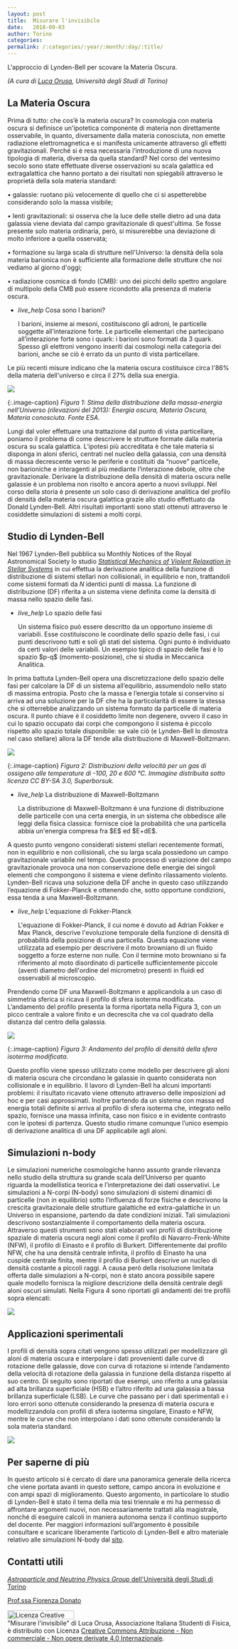 ```yaml
---
layout: post
title:  Misurare l'invisibile
date:   2018-09-03
author: Torino
categories:
permalink: /:categories/:year/:month/:day/:title/
---
```


L'approccio di Lynden-Bell per scovare la Materia Oscura.


_(A cura di [Luca Orusa](mailto:lucaorusa@hotmail.com), Università degli Studi di Torino)_


## La Materia Oscura


Prima di tutto: che cos’è la materia oscura? In cosmologia con materia oscura si definisce un'ipotetica componente di materia non direttamente osservabile, in quanto, diversamente dalla materia conosciuta, non emette radiazione elettromagnetica e si manifesta unicamente attraverso gli effetti gravitazionali. Perché si è resa necessaria l’introduzione di una nuova tipologia di materia, diversa da quella standard? Nel corso del ventesimo secolo sono state effettuate diverse osservazioni su scala galattica ed extragalattica che hanno portato a dei risultati non spiegabili attraverso le proprietà della sola materia standard:

• galassie: ruotano più velocemente di quello che ci si aspetterebbe considerando solo la massa visibile;

• lenti gravitazionali: si osserva che la luce delle stelle dietro ad una data galassia viene deviata dal campo gravitazionale di quest'ultima. Se fosse presente solo materia ordinaria, però, si misurerebbe una deviazione di molto inferiore a quella osservata;

• formazione su larga scala di strutture nell'Universo: la densità della sola materia barionica non è sufficiente alla formazione delle strutture che noi vediamo al giorno d'oggi;

• radiazione cosmica di fondo (CMB): uno dei picchi dello spettro angolare di multipolo della CMB può essere ricondotto alla presenza di materia oscura.

<ul class="collapsible" data-collapsible="accordion">
    <li>
      <div class="collapsible-header"><i class="material-icons">live_help</i> Cosa sono I barioni? </div>
      <div class="collapsible-body">
          <p>
           I barioni, insieme ai mesoni, costituiscono gli adroni, le particelle soggette all’interazione forte. Le particelle elementari che partecipano all’interazione forte sono i quark: i barioni sono formati da 3 quark. Spesso gli elettroni vengono inseriti dai cosmologi nella categoria dei barioni, anche se ciò è errato da un punto di vista particellare.
          </p>
      </div>
    </li>
</ul>

Le più recenti misure indicano che la materia oscura costituisce circa l'86% della materia
dell'universo e circa il 27% della sua energia. 

<div class="row">
    <div class="col s12 m6 offset-m3">
         <img src="/sistemidiriferimento/img/18_09_03_DM/fig1.png"/>
    </div>
</div>

{:.image-caption}
*Figura 1: Stima della distribuzione della massa-energia nell'Universo (rilevazioni del 2013): Energia oscura, Materia Oscura, Materia conosciuta. Fonte ESA.*


Lungi dal voler effettuare una trattazione dal punto di vista particellare, poniamo il problema di come descrivere le strutture formate dalla materia oscura su scala galattica. L’ipotesi più accreditata è che tale materia si disponga in aloni sferici, centrati nel nucleo della galassia, con una densità di massa decrescente verso le periferie e costituiti da “nuove” particelle, non barioniche e interagenti al più  mediante l’interazione debole, oltre che gravitazionale.
Derivare la distribuzione della densità di materia oscura nelle galassie è un problema non risolto e ancora aperto a nuovi sviluppi. Nel corso della storia è presente un solo caso di derivazione analitica del profilo di densità della materia oscura galattica grazie allo studio effettuato da Donald Lynden-Bell. Altri risultati importanti sono stati ottenuti attraverso le cosiddette simulazioni di sistemi a molti corpi.


## Studio di Lynden-Bell

Nel 1967 Lynden-Bell pubblica su Monthly Notices of the Royal Astronomical Society lo studio [_Statistical Mechanics of Violent Relaxation in Stellar Systems_](http://adsabs.harvard.edu/full/1967MNRAS.136..101L) in cui effettua la derivazione analitica della funzione di distribuzione di sistemi stellari non collisionali, in equilibrio e non, trattandoli come sistemi formati da $N$ identici punti di massa. La funzione di distribuzione (DF) riferita a un sistema viene definita come la densità di massa nello spazio delle fasi.

<ul class="collapsible" data-collapsible="accordion">
    <li>
      <div class="collapsible-header"><i class="material-icons">live_help</i> Lo spazio delle fasi </div>
      <div class="collapsible-body">
          <p>
           Un sistema fisico può essere descritto da un opportuno insieme di variabili. Esse costituiscono le coordinate dello spazio delle fasi, i cui punti descrivono tutti e soli gli stati del sistema. Ogni punto è individuato da certi valori delle variabili. Un esempio tipico di spazio delle fasi è lo spazio $p-q$ (momento-posizione), che si studia in Meccanica Analitica.
          </p>
      </div>
    </li>
</ul>


In prima battuta Lynden-Bell opera una discretizzazione dello spazio delle fasi per calcolare la DF di un sistema all’equilibrio, assumendolo nello stato di massima entropia. Posto che la massa e l’energia totale si conservino si arriva ad una soluzione per la DF che ha la particolarità di essere la stessa che si otterrebbe analizzando un sistema formato da particelle di materia oscura. Il punto chiave è il cosiddetto limite non degenere, ovvero il caso in cui lo spazio occupato dai corpi che compongono il sistema è piccolo rispetto allo spazio totale disponibile: se vale ciò (e Lynden-Bell lo dimostra nel caso stellare) allora la DF tende alla distribuzione di Maxwell-Boltzmann.

<div class="row">
    <div class="col s12 m6 offset-m3">
         <img src="/sistemidiriferimento/img/18_09_03_DM/fig2.png"/>
    </div>
</div>

{:.image-caption}
*Figura 2: Distribuzioni della velocità per un gas di ossigeno alle temperature di -100, 20 e 600 °C. Immagine distribuita sotto licenza CC BY-SA 3.0, Superborsuk.*


<ul class="collapsible" data-collapsible="accordion">
    <li>
      <div class="collapsible-header"><i class="material-icons">live_help</i> La distribuzione di Maxwell-Boltzmann </div>
      <div class="collapsible-body">
          <p>
           La distribuzione di Maxwell-Boltzmann è una funzione di distribuzione delle particelle con una certa energia, in un sistema che obbedisce alle leggi della fisica classica: fornisce cioè la probabilità che una particella abbia un'energia compresa fra $E$ ed $E+dE$.
          </p>
      </div>
    </li>
</ul>


A questo punto vengono considerati sistemi stellari recentemente formati, non in equilibrio e non collisionali, che su larga scala possiedono un campo gravitazionale variabile nel tempo. Questo processo di variazione del campo gravitazionale provoca una non conservazione delle energie dei singoli elementi che compongono il sistema e viene definito rilassamento violento. Lynden-Bell ricava una soluzione della DF anche in questo caso utilizzando l’equazione di Fokker-Planck e ottenendo che, sotto opportune condizioni, essa tenda a una Maxwell-Boltzmann.


<ul class="collapsible" data-collapsible="accordion">
    <li>
      <div class="collapsible-header"><i class="material-icons">live_help</i> L'equazione di Fokker-Planck </div>
      <div class="collapsible-body">
          <p>
          L'equazione di Fokker-Planck, il cui nome è dovuto ad Adrian Fokker e Max Planck, descrive l'evoluzione temporale della funzione di densità di probabilità della posizione di una particella. Questa equazione viene utilizzata ad esempio per descrivere il moto browniano di un fluido soggetto a forze esterne non nulle. Con il termine moto browniano si fa riferimento al moto disordinato di particelle sufficientemente piccole (aventi diametro dell'ordine del micrometro) presenti in fluidi ed osservabili al microscopio. 
          </p>
      </div>
    </li>
</ul>

Prendendo come DF una Maxwell-Boltzmann e applicandola a un caso di simmetria
sferica si ricava il profilo di sfera isoterma modificata. L’andamento del profilo presenta la forma riportata nella Figura 3, con un picco centrale a valore finito e un decrescita che va col quadrato della distanza dal centro della galassia. 

<div class="row">
    <div class="col s12 m6 offset-m3">
         <img src="/sistemidiriferimento/img/18_09_03_DM/fig3.jpg"/>
    </div>
</div>

{:.image-caption}
*Figura 3: Andamento del profilo di densità della sfera isoterma modificata.*

Questo profilo viene spesso utilizzato come modello per descrivere gli aloni di materia oscura che circondano le galassie in quanto considerata non collisionale e in equilibrio. 
Il lavoro di Lynden-Bell ha alcuni importanti problemi: il risultato ricavato viene ottenuto attraverso delle imposizioni ad hoc e per casi approssimati. Inoltre partendo da un sistema con massa ed energia totali definite si arriva al profilo di sfera isoterma che, integrato nello spazio, fornisce una massa infinita, caso non fisico e in evidente contrasto con le ipotesi di partenza. Questo studio rimane comunque l’unico esempio di derivazione analitica di una DF applicabile agli aloni.




## Simulazioni n-body

Le simulazioni numeriche cosmologiche hanno assunto grande rilevanza nello studio della struttura su grande scala dell’Universo per quanto riguarda la modellistica teorica e l’interpretazione dei dati osservativi. Le simulazioni a N-corpi (N-body) sono simulazioni di sistemi dinamici di particelle (non in equilibrio) sotto l’influenza di forze fisiche e descrivono la crescita gravitazionale delle strutture galattiche ed extra-galattiche in un Universo in espansione, partendo da date condizioni iniziali. Tali simulazioni descrivono sostanzialmente il comportamento della materia oscura.  Attraverso questi strumenti sono stati elaborati vari profili di distribuzione spaziale di materia oscura negli aloni come il profilo di Navarro-Frenk-White (NFW), il profilo di Einasto e il profilo di Burkert. Differentemente dal profilo NFW, che ha una densità centrale infinita, il profilo di Einasto ha una cuspide centrale finita, mentre il profilo di Burkert descrive un nucleo di densità costante a piccoli raggi. A causa però della risoluzione limitata offerta dalle simulazioni a N-corpi, non è stato ancora possibile sapere quale modello fornisca la migliore descrizione della densità centrale degli aloni oscuri simulati. Nella Figura 4 sono riportati gli andamenti dei tre profili sopra elencati:


<div class="row">
    <div class="col s12 m6 offset-m3">
         <img src="/sistemidiriferimento/img/18_09_03_DM/fig4.png"/>
    </div>
</div>


## Applicazioni sperimentali

I profili di densità sopra citati vengono spesso utilizzati per modellizzare gli aloni di materia oscura e interpolare i dati provenienti dalle curve di rotazione delle galassie, dove con curva di rotazione si intende l’andamento della velocità di rotazione della galassia in funzione della distanza rispetto al suo centro. Di seguito sono riportati due esempi, uno riferito a una galassia ad alta brillanza superficiale (HSB) e l’altro riferito ad una galassia a bassa brillanza superficiale (LSB).
Le curve che passano per i dati sperimentali e i loro errori sono ottenute considerando la presenza di materia oscura e modellizzandola con profili di sfera isoterma singolare, Einasto e NFW, mentre le curve che non interpolano i dati sono ottenute considerando la sola materia standard.

<div class="row">
<div class="col s12 m6 offset-m3">
<img src="/sistemidiriferimento/img/18_09_03_DM/fig5.jpg"/>
</div>
</div>


## Per saperne di più

In questo articolo si è cercato di dare una panoramica generale della ricerca che viene portata avanti in questo settore, campo ancora in evoluzione e con ampi spazi di miglioramento. Questo argomento, in particolare lo studio di Lynden-Bell è stato il tema della mia tesi triennale e mi ha permesso di affrontare argomenti nuovi, non necessariamente trattati alla magistrale, nonché di eseguire calcoli in maniera autonoma senza il continuo supporto del docente. Per maggiori informazioni sull’argomento è possibile consultare e scaricare liberamente l’articolo di Lynden-Bell e altro materiale relativo alle simulazioni N-body dal <a href="http://adsabs.harvard.edu/abstract_service.html">sito</a>.



## Contatti utili

[_Astroparticle  and Neutrino Physics Group_ dell'Università degli Studi di Torino](http://www.astroparticle.to.infn.it/)

[Prof.ssa Fiorenza Donato](mailto:donato@to.infn.it)

<a rel="license" href="http://creativecommons.org/licenses/by-nc-nd/4.0/"><img alt="Licenza Creative Commons" style="border-width:0; WIDTH:150px; HEIGHT:20px" src="https://i.creativecommons.org/l/by-nc-nd/4.0/80x15.png" align="middle" /></a><br /><span xmlns:dct="http://purl.org/dc/terms/" property="dct:title">"Misurare l'invisibile"</span> di<span xmlns:cc="http://creativecommons.org/ns#" property="cc:attributionName"> Luca Orusa, Associazione Italiana Studenti di Fisica,</span> è distribuito con Licenza <a rel="license" href="http://creativecommons.org/licenses/by-nc-nd/4.0/">Creative Commons Attribuzione - Non commerciale - Non opere derivate 4.0 Internazionale</a>.
